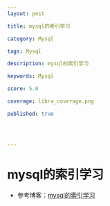 ```yaml
---
layout: post

title: mysql的索引学习

category: Mysql

tags: Mysql

description: mysql的索引学习

keywords: Mysql

score: 5.0

coverage: libra_coverage.png

published: true




---
```


# mysql的索引学习

- 参考博客：[mysql的索引学习](https://www.cnblogs.com/zsql/p/13808417.html)

